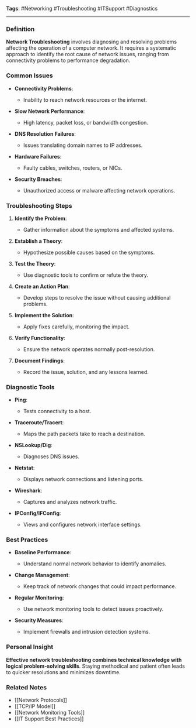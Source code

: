 **Tags**: #Networking #Troubleshooting #ITSupport #Diagnostics

---

### Definition

**Network Troubleshooting** involves diagnosing and resolving problems affecting the operation of a computer network. It requires a systematic approach to identify the root cause of network issues, ranging from connectivity problems to performance degradation.

### Common Issues

- **Connectivity Problems**:
    
    - Inability to reach network resources or the internet.
- **Slow Network Performance**:
    
    - High latency, packet loss, or bandwidth congestion.
- **DNS Resolution Failures**:
    
    - Issues translating domain names to IP addresses.
- **Hardware Failures**:
    
    - Faulty cables, switches, routers, or NICs.
- **Security Breaches**:
    
    - Unauthorized access or malware affecting network operations.

### Troubleshooting Steps

1. **Identify the Problem**:
    
    - Gather information about the symptoms and affected systems.
2. **Establish a Theory**:
    
    - Hypothesize possible causes based on the symptoms.
3. **Test the Theory**:
    
    - Use diagnostic tools to confirm or refute the theory.
4. **Create an Action Plan**:
    
    - Develop steps to resolve the issue without causing additional problems.
5. **Implement the Solution**:
    
    - Apply fixes carefully, monitoring the impact.
6. **Verify Functionality**:
    
    - Ensure the network operates normally post-resolution.
7. **Document Findings**:
    
    - Record the issue, solution, and any lessons learned.

### Diagnostic Tools

- **Ping**:
    
    - Tests connectivity to a host.
- **Traceroute/Tracert**:
    
    - Maps the path packets take to reach a destination.
- **NSLookup/Dig**:
    
    - Diagnoses DNS issues.
- **Netstat**:
    
    - Displays network connections and listening ports.
- **Wireshark**:
    
    - Captures and analyzes network traffic.
- **IPConfig/IFConfig**:
    
    - Views and configures network interface settings.

### Best Practices

- **Baseline Performance**:
    
    - Understand normal network behavior to identify anomalies.
- **Change Management**:
    
    - Keep track of network changes that could impact performance.
- **Regular Monitoring**:
    
    - Use network monitoring tools to detect issues proactively.
- **Security Measures**:
    
    - Implement firewalls and intrusion detection systems.

### Personal Insight

**Effective network troubleshooting combines technical knowledge with logical problem-solving skills**. Staying methodical and patient often leads to quicker resolutions and minimizes downtime.

### Related Notes

- [[Network Protocols]]
- [[TCP/IP Model]]
- [[Network Monitoring Tools]]
- [[IT Support Best Practices]]